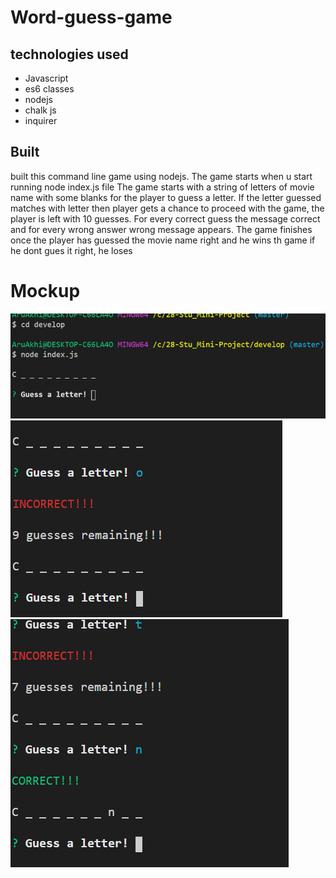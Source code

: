 # Word-guess-game

## technologies used
* Javascript
* es6 classes
* nodejs
* chalk js
* inquirer

## Built 
built this command line game using nodejs. The game starts when u start running node index.js file
The game starts with a string of letters of movie name with some blanks for the player to guess a letter. If the letter guessed matches with letter then player gets a chance to proceed with the game, the player is left with 10 guesses. For every correct guess the message correct and for every wrong answer wrong message appears. The game finishes once the player has guessed the movie name right and he wins th game if he dont gues it right, he loses

# Mockup
![img-1](Develop/Assets/img-1.PNG)
![img-2](Develop/Assets/img-2.PNG)
![img-3](Develop/Assets/img-3.PNG)
